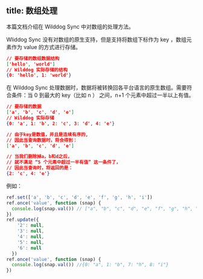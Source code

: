 title: 数组处理
---

本篇文档介绍在 Wilddog Sync 中对数组的处理方法。


Wliddog Sync 没有对数组的原生支持，但是支持将数组下标作为 key ，数组元素作为 value 的方式进行存储。


```json
// 要存储的数组数据结构
['hello', 'world']
// Wilddog 实际存储的结构
{0: 'hello', 1: 'world'}
```  

在 Wilddog Sync 处理数据时，数据将被转换回各平台语言的原生数组。需要符合条件：当 0 到最大的 key（比如 n ） 之间，n+1 个元素中超过一半以上有值。

```json
// 要存储的数据
['a', 'b', 'c', 'd', 'e']
// Wilddog 实际存储
{0: 'a', 1: 'b', 2: 'c', 3: 'd', 4: 'e'}

// 由于key是数值，并且是连续有序的,
// 因此当查询数据时，将会得到：
['a', 'b', 'c', 'd', 'e']

// 当我们删除掉a，b和d之后，
// 就不满足 “5 个元素中超过一半有值” 这一条件了，
// 因此当查询时，将返回的是：
{2: 'c', 4: 'e'}
``` 

例如：
```js
ref.set(['a', 'b', 'c', 'd', 'e', 'f', 'g', 'h', 'i'])
ref.once('value', function (snap) {
  console.log(snap.val()) // ["a", "b", "c", "d", "e", "f", "g", "h", "i"]
})
ref.update({
    '2': null,
    '3': null,
    '4': null,
    '5': null,
    '6': null
  })
ref.once('value', function (snap) {
  console.log(snap.val()) //{0: "a", 1: "b", 7: "h", 8: "i"}
})
````
